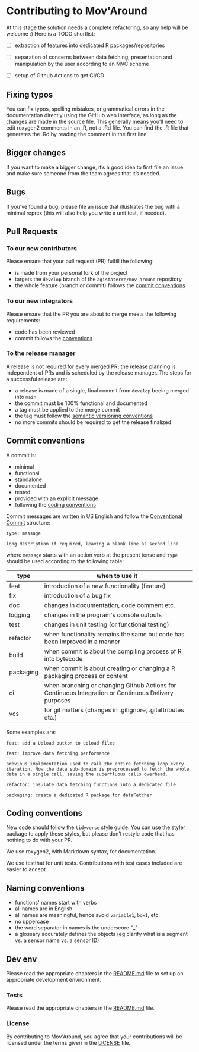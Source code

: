 # Contributing to Mov'Around

At this stage the solution needs a complete refactoring, so any help will be welcome :)
Here is a TODO shortlist:

- [ ] extraction of features into dedicated R packages/repositories
- [ ] separation of concerns between data fetching, presentation and manipulation by the user according to an MVC scheme
- [ ] setup of Github Actions to get CI/CD


## Fixing typos

You can fix typos, spelling mistakes, or grammatical errors in the documentation directly using the GitHub web interface, as long as the changes are made in the source file. This generally means you’ll need to edit roxygen2 comments in an .R, not a .Rd file. You can find the .R file that generates the .Rd by reading the comment in the first line.

## Bigger changes

If you want to make a bigger change, it’s a good idea to first file an issue and make sure someone from the team agrees that it’s needed.

## Bugs

If you’ve found a bug, please file an issue that illustrates the bug with a minimal reprex (this will also help you write a unit test, if needed).


## Pull Requests

### To our new contributors

Please ensure that your pull request (PR) fulfill the following:

- is made from your personal fork of the project
- targets the `develop` branch of the `agistaterre/mov-around` repository
- the whole feature (branch or commit) follows the [commit conventions](#commit-conventions)


### To our new integrators

Please ensure that the PR you are about to merge meets the following requirements:

- code has been reviewed
- commit follows the [conventions](#commit-conventions)


### To the release manager

A release is not required for every merged PR; the release planning is independent of PRs and is scheduled by the release manager.
The steps for a successful release are:

- a release is made of a single, final commit from `develop` beeing merged into `main`
- the commit must be 100% functional and documented
- a tag must be applied to the merge commit
- the tag must follow the [semantic versioning conventions](https://semver.org/)
- no more commits should be required to get the release finalized


## Commit conventions

A commit is:

- minimal
- functional
- standalone
- documented
- tested
- provided with an explicit message
- following the [coding conventions](#coding-conventions)

Commit messages are written in US English and follow the [Conventional Commit](https://www.conventionalcommits.org/en/v1.0.0/) structure:

```
type: message

long description if required, leaving a blank line as second line
```

where `message` starts with an action verb at the present tense and `type` should be used according to the following table:

| type | when to use it |
|------|-------------|
| feat | introduction of a new functionality (feature) |
| fix  | introduction of a bug fix |
| doc  | changes in documentation, code comment etc. |
| logging | changes in the program's console outputs |
| test | changes in unit testing (or functional testing) |
| refactor | when functionality remains the same but code has been improved in a manner |
| build | when commit is about the compiling process of R into bytecode |
| packaging | when commit is about creating or changing a R packaging process or content |
| ci | when branching or changing Github Actions for Continuous Integration or Continuous Delivery purposes |
| vcs | for git matters (changes in .gitignore, .gitattributes etc.) |

Some examples are:

```
feat: add a Upload button to upload files
```

```
feat: improve data fetching performance

previous implementation used to call the entire fetching loop every iteration. Now the data sub-domain is preprocessed to fetch the whole data in a single call, saving the superfluous calls overhead.
```

```
refactor: insulate data fetching functions into a dedicated file
```

```
packaging: create a dedicated R package for dataFetcher
```


## Coding conventions

New code should follow the `tidyverse` style guide. You can use the styler package to apply these styles, but please don’t restyle code that has nothing to do with your PR.

We use roxygen2, with Markdown syntax, for documentation.

We use testthat for unit tests. Contributions with test cases included are easier to accept.


## Naming conventions

- functions' names start with verbs
- all names are in English
- all names are meaningful, hence avoid `variable1`, `box1`, etc.
- no uppercase
- the word separator in names is the underscore "_"
- a glossary accurately defines the objects (eg clarify what is a segment vs. a sensor name vs. a sensor ID)



## Dev env

Please read the appropriate chapters in the [README.md](README.md) file to set up an appropriate development environment.


### Tests

Please read the appropriate chapters in the [README.md](README.md) file.


### License

By contributing to Mov'Around, you agree that your contributions will be
licensed under the terms given in the [LICENSE](LICENSE) file.
